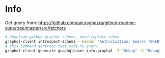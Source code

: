 # Info

Get query from: https://github.com/anuraghazra/github-readme-stats/tree/master/src/fetchers

```sh
# download github graphql schema, need replace token
graphql-client introspect-schema --header "Authorization: bearer TOKEN" --header "User-Agent: MineStats" https://api.github.com/graphql --output graphql/github.json
# this command generate rust code to query
graphql-client generate graphql/user_info.graphql -I "Debug" -O "Debug" -s graphql/github.json -o src/
```
